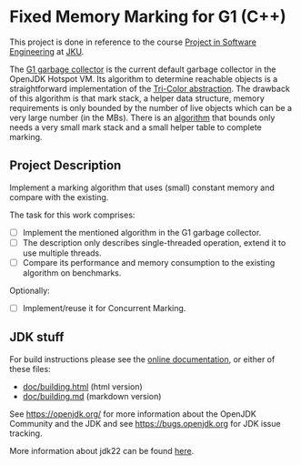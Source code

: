 # Fixed Memory Marking for G1 (C++)
This project is done in reference to the course [Project in Software Engineering](https://ssw.jku.at/Teaching/Lectures/PSE/2024SS/index.html) at [JKU](https://www.jku.at/).

The [G1 garbage collector](https://docs.oracle.com/en/java/javase/20/gctuning/garbage-first-g1-garbage-collector1.html#GUID-ED3AB6D3-FD9B-4447-9EDF-983ED2F7A573) is the current default garbage collector in the OpenJDK Hotspot VM. 
Its algorithm to determine reachable objects is a straightforward implementation of the [Tri-Color abstraction](https://en.wikipedia.org/wiki/Tracing_garbage_collection#Tri-color_marking). 
The drawback of this algorithm is that mark stack, a helper data structure, memory requirements is only bounded by the number of live objects which can be a very large number (in the MBs).
There is an [algorithm](https://patents.justia.com/patent/8335806) that bounds only needs a very small mark stack and a small helper table to complete marking.

## Project Description
Implement a marking algorithm that uses (small) constant memory and compare with the existing.

The task for this work comprises:
- [ ] Implement the mentioned algorithm in the G1 garbage collector.
- [ ] The description only describes single-threaded operation, extend it to use multiple threads.
- [ ] Compare its performance and memory consumption to the existing algorithm on benchmarks.

Optionally:
- [ ] Implement/reuse it for Concurrent Marking.

## JDK stuff

For build instructions please see the
[online documentation](https://openjdk.org/groups/build/doc/building.html),
or either of these files:

- [doc/building.html](doc/building.html) (html version)
- [doc/building.md](doc/building.md) (markdown version)

See <https://openjdk.org/> for more information about the OpenJDK
Community and the JDK and see <https://bugs.openjdk.org> for JDK issue
tracking.

More information about jdk22 can be found [here](https://openjdk.org/projects/jdk/22).
